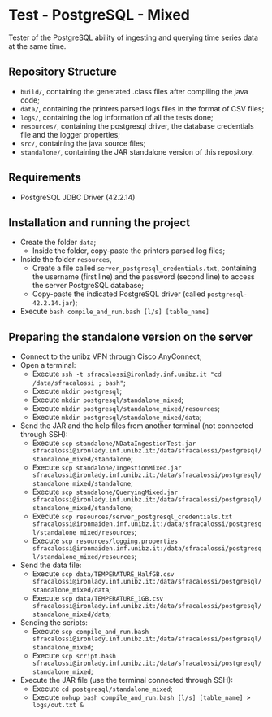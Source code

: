 # Test - PostgreSQL - Mixed

Tester of the PostgreSQL ability of ingesting and querying time series data at the same time.

## Repository Structure
-   `build/`, containing the generated .class files after compiling the java code;
-   `data/`, containing the printers parsed logs files in the format of CSV files;
-   `logs/`, containing the log information of all the tests done;
-   `resources/`, containing the postgresql driver, the database credentials file and the logger properties;
-   `src/`, containing the java source files;
-   `standalone/`, containing the JAR standalone version of this repository.

## Requirements
-   PostgreSQL JDBC Driver (42.2.14)

## Installation and running the project
-   Create the folder `data`;
    -   Inside the folder, copy-paste the printers parsed log files;
-   Inside the folder `resources`,
    -   Create a file called `server_postgresql_credentials.txt`, containing the username (first line) and the password (second line) to access the server PostgreSQL database;
    -   Copy-paste the indicated PostgreSQL driver (called `postgresql-42.2.14.jar`);
-   Execute `bash compile_and_run.bash [l/s] [table_name]`

## Preparing the standalone version on the server
-   Connect to the unibz VPN through Cisco AnyConnect;
-   Open a terminal:
    -   Execute `ssh -t sfracalossi@ironlady.inf.unibz.it "cd /data/sfracalossi ; bash"`;
    -   Execute `mkdir postgresql`;
    -   Execute `mkdir postgresql/standalone_mixed`;
    -   Execute `mkdir postgresql/standalone_mixed/resources`;
    -   Execute `mkdir postgresql/standalone_mixed/data`;
-   Send the JAR and the help files from another terminal (not connected through SSH):
    -   Execute `scp standalone/NDataIngestionTest.jar sfracalossi@ironlady.inf.unibz.it:/data/sfracalossi/postgresql/standalone_mixed/standalone`;
    -   Execute `scp standalone/IngestionMixed.jar sfracalossi@ironlady.inf.unibz.it:/data/sfracalossi/postgresql/standalone_mixed/standalone`;
    -   Execute `scp standalone/QueryingMixed.jar sfracalossi@ironlady.inf.unibz.it:/data/sfracalossi/postgresql/standalone_mixed/standalone`;
    -   Execute `scp resources/server_postgresql_credentials.txt sfracalossi@ironmaiden.inf.unibz.it:/data/sfracalossi/postgresql/standalone_mixed/resources`;
    -   Execute `scp resources/logging.properties sfracalossi@ironmaiden.inf.unibz.it:/data/sfracalossi/postgresql/standalone_mixed/resources`;
-   Send the data file:
    -   Execute `scp data/TEMPERATURE_HalfGB.csv sfracalossi@ironlady.inf.unibz.it:/data/sfracalossi/postgresql/standalone_mixed/data`;
    -   Execute `scp data/TEMPERATURE_1GB.csv sfracalossi@ironlady.inf.unibz.it:/data/sfracalossi/postgresql/standalone_mixed/data`;
-   Sending the scripts:
    -   Execute `scp compile_and_run.bash sfracalossi@ironlady.inf.unibz.it:/data/sfracalossi/postgresql/standalone_mixed`;
    -   Execute `scp script.bash sfracalossi@ironlady.inf.unibz.it:/data/sfracalossi/postgresql/standalone_mixed`;
-   Execute the JAR file (use the terminal connected through SSH):
    -   Execute `cd postgresql/standalone_mixed`;
    -   Execute `nohup bash compile_and_run.bash [l/s] [table_name] > logs/out.txt &`
